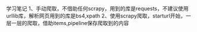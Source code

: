 ﻿学习笔记
1、手动爬取，不借助任何scrapy，用到的库是requests，不建议使用urllib库，解析网页用到的库是bs4,xpath
2、使用scrapy爬取，starturl开始，一层一层的爬取，借助items,pipeline保存爬取到的内容